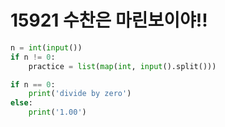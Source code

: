 # 15921 수찬은 마린보이야!!



```python
n = int(input())
if n != 0:
    practice = list(map(int, input().split()))

if n == 0:
    print('divide by zero')
else:
    print('1.00')
```

